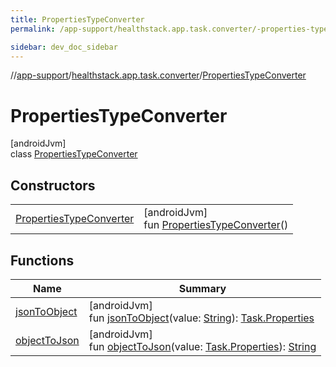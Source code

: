 ```yaml
---
title: PropertiesTypeConverter
permalink: /app-support/healthstack.app.task.converter/-properties-type-converter/index.html

sidebar: dev_doc_sidebar
---
```

//[app-support](../../../index.html)/[healthstack.app.task.converter](../index.html)/[PropertiesTypeConverter](index.html)



# PropertiesTypeConverter



[androidJvm]\
class [PropertiesTypeConverter](index.html)



## Constructors


| | |
|---|---|
| [PropertiesTypeConverter](-properties-type-converter.html) | [androidJvm]<br>fun [PropertiesTypeConverter](-properties-type-converter.html)() |


## Functions


| Name | Summary |
|---|---|
| [jsonToObject](json-to-object.html) | [androidJvm]<br>fun [jsonToObject](json-to-object.html)(value: [String](https://kotlinlang.org/api/latest/jvm/stdlib/kotlin/-string/index.html)): [Task.Properties](../../healthstack.app.task.entity/-task/-properties/index.html) |
| [objectToJson](object-to-json.html) | [androidJvm]<br>fun [objectToJson](object-to-json.html)(value: [Task.Properties](../../healthstack.app.task.entity/-task/-properties/index.html)): [String](https://kotlinlang.org/api/latest/jvm/stdlib/kotlin/-string/index.html) |

